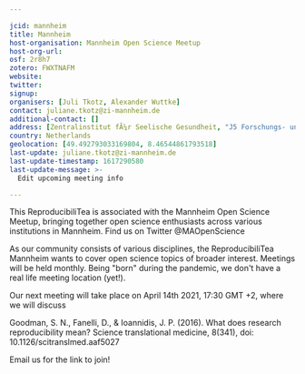 ```yaml
---

jcid: mannheim
title: Mannheim
host-organisation: Mannheim Open Science Meetup
host-org-url: 
osf: 2r8h7
zotero: FWXTNAFM
website: 
twitter: 
signup: 
organisers: [Juli Tkotz, Alexander Wuttke]
contact: juliane.tkotz@zi-mannheim.de
additional-contact: []
address: [Zentralinstitut fÃ¼r Seelische Gesundheit, "J5 Forschungs- und VerwaltungsgebÃ¤ude", "Dep. Klinische Psychologie", "Room 333", "68159 Mannheim"]
country: Netherlands
geolocation: [49.492793033169804, 8.46544861793518]
last-update: juliane.tkotz@zi-mannheim.de
last-update-timestamp: 1617290580
last-update-message: >-
  Edit upcoming meeting info

---
```


This ReproducibiliTea is associated with the Mannheim Open Science Meetup, bringing together open science enthusiasts across various institutions in Mannheim. Find us on Twitter @MAOpenScience

As our community consists of various disciplines, the ReproducibiliTea Mannheim wants to cover open science topics of broader interest. Meetings will be held monthly. Being "born" during the pandemic, we don't have a real life meeting location (yet!).

Our next meeting will take place on April 14th 2021, 17:30 GMT +2, where we will discuss

Goodman, S. N., Fanelli, D., & Ioannidis, J. P. (2016). What does research reproducibility mean? Science translational medicine, 8(341), doi: 10.1126/scitranslmed.aaf5027

Email us for the link to join!
